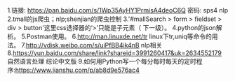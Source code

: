 1.链接: https://pan.baidu.com/s/1Wp35AyHY1PrmisA4deoC6Q 密码: sps4 nlp
2.tmall的js爬虫；nlp;shenjian的爬虫控制
3.'#mallSearch > form > fieldset > div > button'这里css选择器的‘>’只能是子元素（
下一级）。
4.python的json解析。
5.Postman使用。
6.http://man.linuxde.net/tr linux下tr,uniq等命令的用法。
7.http://vdisk.weibo.com/s/uiPfBB4ik4nB nlp相关
8.https://yun.baidu.com/share/link?shareid=3991260417&uk=2634552179 自然语言处理
综论中文版
9.如何用Python写一个每分每时每天的定时程序:https://www.jianshu.com/p/ab8d9e576ac4
